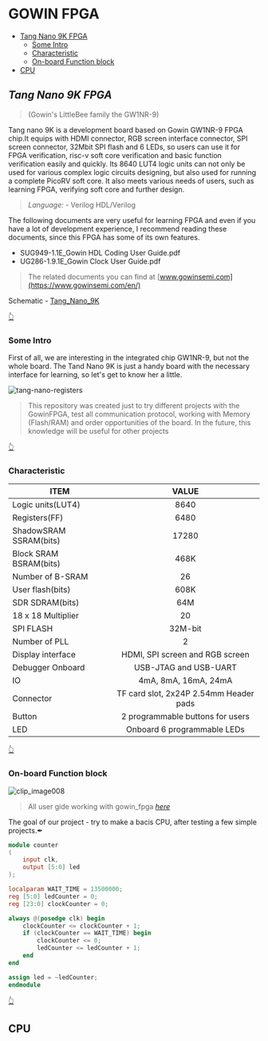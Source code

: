 # GOWIN FPGA

<a name="top"></a>

* [Tang Nano 9K FPGA](#tang)
  * [Some Intro](#int)
  * [Characteristic](#chara)
  * [On-board Function block](#on) 
* [CPU](#cpu)

## _Tang Nano 9K FPGA_ <a name="tang"></a> 
>(Gowin's LittleBee family the GW1NR-9)


Tang nano 9K is a development board based on Gowin GW1NR-9 FPGA chip.It equips with HDMI connector, RGB screen interface connector, SPI screen connector, 32Mbit SPI flash and 6 LEDs, so users can use it for FPGA verification, risc-v soft core verification and basic function verification easily and quickly. Its 8640 LUT4 logic units can not only be used for various complex logic circuits designing, but also used for running a complete PicoRV soft core. It also meets various needs of users, such as learning FPGA, verifying soft core and further design.

>*Language:* -	Verilog HDL/Verilog	

The following documents are very useful for learning FPGA and even if you have a lot of development experience, I recommend reading these documents, since this FPGA has some of its own features.

- SUG949-1.1E_Gowin HDL Coding User Guide.pdf
- UG286-1.9.1E_Gowin Clock User Guide.pdf

> The related documents you can find at [www.gowinsemi.com](https://www.gowinsemi.com/en/)

Schematic - [Tang_Nano_9K](https://github.com/tem-str/Gowin/files/12047179/Tang_Nano_9K_3672_schematic.pdf)

[👆](#top) 

###  Some Intro <a name="int"></a> 

First of all, we are interesting in the integrated chip GW1NR-9, but not the whole board. The Tand Nano 9K is just a handy board with the necessary interface for learning, so let's get to know her a little.  

![tang-nano-registers](https://github.com/tem-str/Gowin/assets/74252239/226d59f3-78f2-4465-80f5-c77d2d13a3d7)

>This repository was created just to try different projects with the GowinFPGA, test all communication protocol, working with Memory (Flash/RAM) and order opportunities of the board. In the future, this knowledge will be useful for other projects

[👆](#top)

###  Characteristic <a name="chara"></a> 

|ITEM|VALUE|
| --------------------- |:-------:|
| Logic units(LUT4)	    |  8640   |
| Registers(FF)	        |  6480   |
| ShadowSRAM SSRAM(bits)	|  17280  |
| Block SRAM BSRAM(bits)	|  468K   |
| Number of B-SRAM	      |   26    |  
| User flash(bits)	      |   608K  | 
| SDR SDRAM(bits)	      |   64M   |  
| 18 x 18 Multiplier	    |   20    |
| SPI FLASH	            | 32M-bit |
| Number of PLL	        |   2     |
| Display interface	    | HDMI, SPI screen and RGB screen |
| Debugger	Onboard       |  USB-JTAG and USB-UART  |
| IO	                    |  4mA, 8mA, 16mA, 24mA |
| Connector	            | TF card slot, 2x24P 2.54mm Header pads |
| Button                 |	2 programmable buttons for users|
| LED	                  | Onboard 6 programmable LEDs|

[👆](#top)

###  On-board Function block <a name="on"></a> 

![clip_image008](https://github.com/tem-str/Gowin/assets/74252239/0cb2a086-5053-447b-8d4c-86b3dae595d7)

> All user gide working with gowin_fpga [*here*](https://dl.sipeed.com/shareURL/TANG/Nano%209K/6_Chip_Manual/EN/General%20Guide)
  
 The goal of our project - try to make a bacis CPU, after testing a few simple projects.✒
 
```Verilog
module counter
(
    input clk,
    output [5:0] led
);

localparam WAIT_TIME = 13500000;
reg [5:0] ledCounter = 0;
reg [23:0] clockCounter = 0;

always @(posedge clk) begin
    clockCounter <= clockCounter + 1;
    if (clockCounter == WAIT_TIME) begin
        clockCounter <= 0;
        ledCounter <= ledCounter + 1;
    end
end

assign led = ~ledCounter;
endmodule
```
[👆](#top)

## CPU <a name="cpu"></a>
